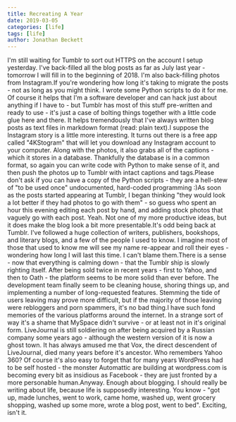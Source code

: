 ```yaml
---
title: Recreating A Year
date: 2019-03-05
categories: [life]
tags: [life]
author: Jonathan Beckett
---
```


I'm still waiting for Tumblr to sort out HTTPS on the account I setup yesterday. I've back-filled all the blog posts as far as July last year - tomorrow I will fill in to the beginning of 2018. I'm also back-filling photos from Instagram.If you're wondering how long it's taking to migrate the posts - not as long as you might think. I wrote some Python scripts to do it for me. Of course it helps that I'm a software developer and can hack just about anything if I have to - but Tumblr has most of this stuff pre-written and ready to use - it's just a case of bolting things together with a little code glue here and there. It helps tremendously that I've always written blog posts as text files in markdown format (read: plain text).I suppose the Instagram story is a little more interesting. It turns out there is a free app called "4KStogram" that will let you download any Instagram account to your computer. Along with the photos, it also grabs all of the captions - which it stores in a database. Thankfully the database is in a common format, so again you can write code with Python to make sense of it, and then push the photos up to Tumblr with intact captions and tags.Please don't ask if you can have a copy of the Python scripts - they are a hell-stew of "to be used once" undocumented, hard-coded programming :)As soon as the posts started appearing at Tumblr, I began thinking "they would look a lot better if they had photos to go with them" - so guess who spent an hour this evening editing each post by hand, and adding stock photos that vaguely go with each post. Yeah. Not one of my more productive ideas, but it does make the blog look a bit more presentable.It's odd being back at Tumblr. I've followed a huge collection of writers, publishers, bookshops, and literary blogs, and a few of the people I used to know. I imagine most of those that used to know me will see my name re-appear and roll their eyes - wondering how long I will last this time. I can't blame them.There is a sense - now that everything is calming down - that the Tumblr ship is slowly righting itself. After being sold twice in recent years - first to Yahoo, and then to Oath - the platform seems to be more solid than ever before. The development team finally seem to be cleaning house, shoring things up, and implementing a number of long-requested features. Stemming the tide of users leaving may prove more difficult, but if the majority of those leaving were rebloggers and porn spammers, it's no bad thing.I have such fond memories of the various platforms around the internet. In a strange sort of way it's a shame that MySpace didn't survive - or at least not in it's original form. LiveJournal is still soldiering on after being acquired by a Russian company some years ago - although the western version of it is now a ghost town. It has always amused me that Vox, the direct descendent of LiveJournal, died many years before it's ancestor. Who remembers Yahoo 360? Of course it's also easy to forget that for many years WordPress had to be self hosted - the monster Automattic are building at wordpress.com is becoming every bit as insidious as Facebook - they are just fronted by a more personable human.Anyway. Enough about blogging. I should really be writing about life, because life is supposedly interesting. You know - "got up, made lunches, went to work, came home, washed up, went grocery shopping, washed up some more, wrote a blog post, went to bed". Exciting, isn't it.